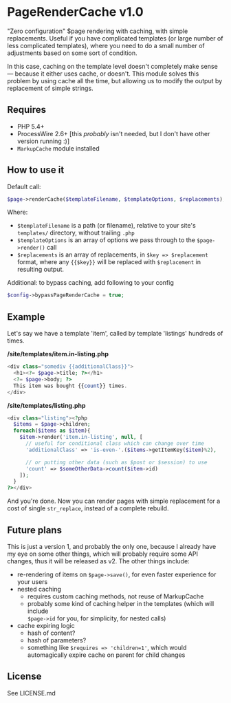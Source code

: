 # PageRenderCache v1.0

"Zero configuration" $page rendering with caching, with simple replacements. Useful if you have complicated templates (or large number of less complicated templates), where you need to do a small number of adjustments based on some sort of condition.

In this case, caching on the template level doesn't completely make sense — because it either uses cache, or doesn't. This module solves this problem by using cache all the time, but allowing us to modify the output by replacement of simple strings.

## Requires
- PHP 5.4+
- ProcessWire 2.6+ [this *probably* isn't needed, but I don't have other version running :)]
- `MarkupCache` module installed

## How to use it

Default call:
```php
$page->renderCache($templateFilename, $templateOptions, $replacements);
```
Where:
- `$templateFilename` is a path (or filename), relative to your site's `templates/` directory, without trailing `.php`
- `$templateOptions` is an array of options we pass through to the `$page->render()` call
- `$replacements` is an array of replacements, in `$key => $replacement` format, where any `{{$key}}` will be replaced with `$replacement` in resulting output.

Additional: to bypass caching, add following to your config
```php
$config->bypassPageRenderCache = true;
```

## Example

Let's say we have a template 'item', called by template 'listings' hundreds of times.

**/site/templates/item.in-listing.php**
```php
<div class="somediv {{additionalClass}}">
  <h1><?= $page->title; ?></h1>
  <?= $page->body; ?>
  This item was bought {{count}} times.
</div>
```

**/site/templates/listing.php**
```php
<div class="listing"><?php
  $items = $page->children;
  foreach($items as $item){
    $item->render('item.in-listing', null, [
      // useful for conditional class which can change over time
      'additionalClass' => 'is-even-'.($items->getItemKey($item)%2),

      // or putting other data (such as $post or $session) to use
      'count' => $someOtherData->count($item->id)
    ]);
  }
?></div>
```

And you're done. Now you can render pages with simple replacement for a cost of single `str_replace`, instead of a complete rebuild.

## Future plans

This is just a version 1, and probably the only one, because I already have my eye on some other things, which will probably require some API changes, thus it will be released as v2. The other things include:
- re-rendering of items on `$page->save()`, for even faster experience for your users
- nested caching
  - requires custom caching methods, not reuse of MarkupCache
  - probably some kind of caching helper in the templates (which will include  
`$page->id` for you, for simplicity, for nested calls)
- cache expiring logic
  - hash of content?
  - hash of parameters?
  - something like `$requires => 'children=1'`, which would automagically expire cache on parent for child changes

## License

See LICENSE.md